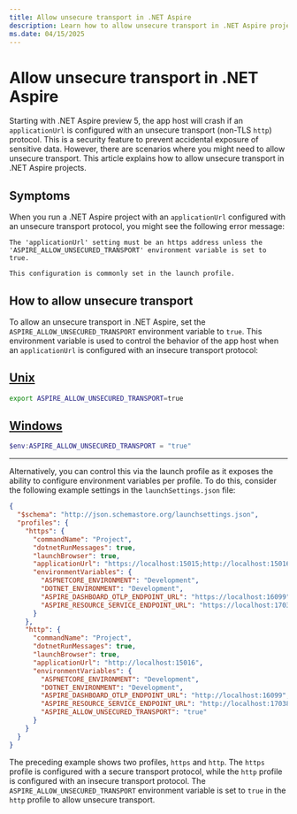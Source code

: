 ```yaml
---
title: Allow unsecure transport in .NET Aspire
description: Learn how to allow unsecure transport in .NET Aspire projects.
ms.date: 04/15/2025
---
```


# Allow unsecure transport in .NET Aspire

Starting with .NET Aspire preview 5, the app host will crash if an `applicationUrl` is configured with an unsecure transport (non-TLS `http`) protocol. This is a security feature to prevent accidental exposure of sensitive data. However, there are scenarios where you might need to allow unsecure transport. This article explains how to allow unsecure transport in .NET Aspire projects.

## Symptoms

When you run a .NET Aspire project with an `applicationUrl` configured with an unsecure transport protocol, you might see the following error message:

```Output
The 'applicationUrl' setting must be an https address unless the
'ASPIRE_ALLOW_UNSECURED_TRANSPORT' environment variable is set to true.

This configuration is commonly set in the launch profile.
```

## How to allow unsecure transport

To allow an unsecure transport in .NET Aspire, set the `ASPIRE_ALLOW_UNSECURED_TRANSPORT` environment variable to `true`. This environment variable is used to control the behavior of the app host when an `applicationUrl` is configured with an insecure transport protocol:

## [Unix](#tab/unix)

```bash
export ASPIRE_ALLOW_UNSECURED_TRANSPORT=true
```

## [Windows](#tab/windows)

```powershell
$env:ASPIRE_ALLOW_UNSECURED_TRANSPORT = "true"
```

---

Alternatively, you can control this via the launch profile as it exposes the ability to configure environment variables per profile. To do this, consider the following example settings in the `launchSettings.json` file:

```json
{
  "$schema": "http://json.schemastore.org/launchsettings.json",
  "profiles": {
    "https": {
      "commandName": "Project",
      "dotnetRunMessages": true,
      "launchBrowser": true,
      "applicationUrl": "https://localhost:15015;http://localhost:15016",
      "environmentVariables": {
        "ASPNETCORE_ENVIRONMENT": "Development",
        "DOTNET_ENVIRONMENT": "Development",
        "ASPIRE_DASHBOARD_OTLP_ENDPOINT_URL": "https://localhost:16099",
        "ASPIRE_RESOURCE_SERVICE_ENDPOINT_URL": "https://localhost:17037"
      }
    },
    "http": {
      "commandName": "Project",
      "dotnetRunMessages": true,
      "launchBrowser": true,
      "applicationUrl": "http://localhost:15016",
      "environmentVariables": {
        "ASPNETCORE_ENVIRONMENT": "Development",
        "DOTNET_ENVIRONMENT": "Development",
        "ASPIRE_DASHBOARD_OTLP_ENDPOINT_URL": "http://localhost:16099",
        "ASPIRE_RESOURCE_SERVICE_ENDPOINT_URL": "http://localhost:17038",
        "ASPIRE_ALLOW_UNSECURED_TRANSPORT": "true"
      }
    }
  }
}
```

The preceding example shows two profiles, `https` and `http`. The `https` profile is configured with a secure transport protocol, while the `http` profile is configured with an insecure transport protocol. The `ASPIRE_ALLOW_UNSECURED_TRANSPORT` environment variable is set to `true` in the `http` profile to allow unsecure transport.
